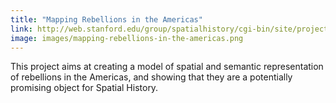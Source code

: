 ```yaml
---
title: "Mapping Rebellions in the Americas"
link: http://web.stanford.edu/group/spatialhistory/cgi-bin/site/project.php?id=1125
image: images/mapping-rebellions-in-the-americas.png
---
```

This project aims at creating a model of spatial and semantic representation of rebellions in the Americas, and showing that they are a potentially promising object for Spatial History.
